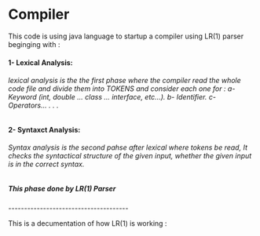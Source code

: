 # Compiler
<html>
<p> This code is using java language to startup a compiler using LR(1) parser beginging with :</p>
  <h4> 1- Lexical Analysis:</h4> 
  <h6>
  lexical analysis is the the first phase where the compiler read the whole code file and divide them into TOKENS and consider each one for :
    a- Keyword (int, double ... class ... interface, etc...).
    b- Identifier.
    c- Operators...
    .
    .
    .
  </h6>
<h4> 2- Syntaxct Analysis: </h4>
  
  <h6>
      Syntax analysis is the second pahse after lexical where tokens be read, It checks the syntactical structure of the given input, whether the given input is in the correct syntax.
  </h6> 
  
  <h5> This phase done by LR(1) Parser</h5>
  <p>--------------------------------------</p>
  <p>This is a decumentation of how LR(1) is working : <a href="http://www.cs.ecu.edu/karl/5220/spr16/Notes/Bottom-up/lr1.html"></a></p>

</html>
